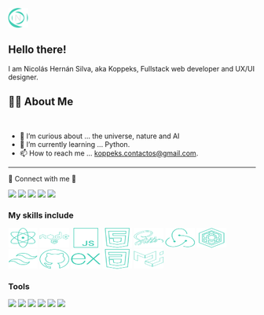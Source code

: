 <!-- Greeting -->
<img title="Logo" alt="Logo" src="./Logo.svg" width="40" height="40" />

## Hello there!

<p>I am Nicolás Hernán Silva, aka Koppeks, Fullstack web developer and UX/UI designer.
</p>

<!--Introduction -->
## 🧑🏽 About Me

</br>

<!-- - 🔧 I’m currently working on ...Online Retail Community App. -->

- 🌟 I’m curious about ... the universe, nature and AI
- 📖 I’m currently learning ... Python.
- 📫 How to reach me ... koppeks.contactos@gmail.com.

<hr>
 📡 Connect with me 📱

<p>
<a href="https://www.linkedin.com/in/nicolas-silva/"><img src="https://img.shields.io/badge/-Nicolás%20Silva-0077B5?style=for-the-badge&logo=Linkedin&logoColor=white"/></a>
<a href="mailto:koppeks.contactos@gmail.com"><img src="https://img.shields.io/badge/-koppeks.contactos@gmail.com-D14836?style=for-the-badge&logo=Gmail&logoColor=white"/></a>
<a href="https://www.instagram.com/nico.silva.08/"><img src="https://img.shields.io/badge/-nico.silva.08-E4405F?style=for-the-badge&logo=Instagram&logoColor=white"/></a>
<a href="https://www.discord.com/users/360895618966880259"><img src="https://img.shields.io/badge/-koppeks-7289da?style=for-the-badge&logo=discord&logoColor=white"/></a>
<a href="https://nicolas-silva.vercel.app/"><img src="https://img.shields.io/badge/-NicolásSilva-white?style=for-the-badge&logo=About.me&logoColor=3C956A"/></a>
</p>


### My skills include

<p>
	<img title="React" alt="react" src="./react.svg" width="60" height="40" />
	<img title="NodeJS" alt="NodeJS" src="./nodejs.svg" width="60" height="40" />
	<img title="JavaScript" alt="JavaScript" src="./javascript.svg" width="60"  height="40" />
	<img title="html" alt="html" src="./html.svg" width="60"  height="40" />
	<img title="sass" alt="sass" src="./sass.svg" width="60"  height="40" />
	<img title="reduxtoolkit" alt="reduxtoolkit" src="./reduxtoolkit.svg" width="60"  height="40" />
	<img title="sequelize" alt="sequelize" src="./sequelize.svg" width="60"  height="40" />
	<img title="tailwind" alt="tailwind" src="./tailwind.svg" width="60"  height="40" />
	<img title="github" alt="github" src="./github.svg" width="60"  height="40" />
	<img title="express" alt="express" src="./express.svg" width="60"  height="40" />
	<img title="css" alt="css" src="./css.svg" width="60"  height="40" />
	<img title="materialui" alt="materialui" src="./materialui.svg" width="60"  height="40" />
</p>

### Tools

<p>
<img src="https://img.shields.io/badge/-Figma-white?style=for-the-badge&logo=Figma"/>
<img src="https://img.shields.io/badge/-Notion-666?style=for-the-badge&logo=Notion"/>
<img src="https://img.shields.io/badge/-Jira-0077B5?style=for-the-badge&logo=Jira"/>
<img src="https://img.shields.io/badge/-Trello-0087E9?style=for-the-badge&logo=Trello"/>
<img src="https://img.shields.io/badge/-Gimp-442E25?style=for-the-badge&logo=Gimp"/>
<img src="https://img.shields.io/badge/-GitHub-000?style=for-the-badge&logo=GitHub"/>
</p>
